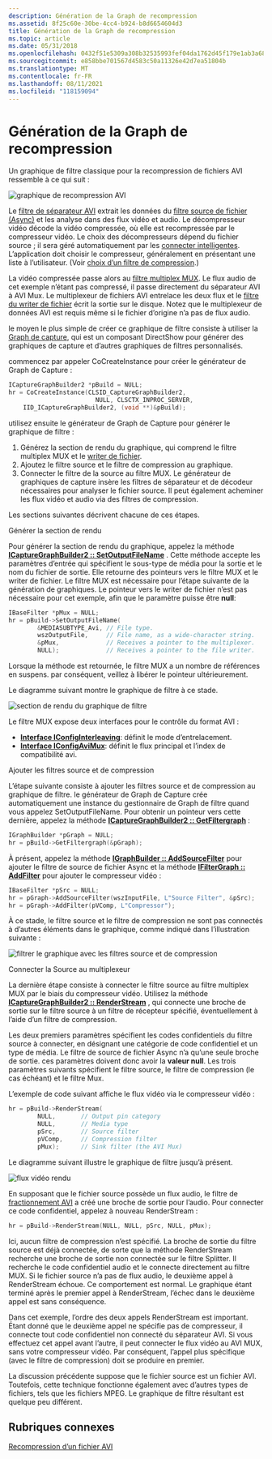 ```yaml
---
description: Génération de la Graph de recompression
ms.assetid: 8f25c60e-30be-4cc4-b924-b8d6654604d3
title: Génération de la Graph de recompression
ms.topic: article
ms.date: 05/31/2018
ms.openlocfilehash: 0432f51e5309a308b32535993fef04da1762d45f179e1ab3a6826d4c5432b02b
ms.sourcegitcommit: e858bbe701567d4583c50a11326e42d7ea51804b
ms.translationtype: MT
ms.contentlocale: fr-FR
ms.lasthandoff: 08/11/2021
ms.locfileid: "118159094"
---
```

# <a name="building-the-recompression-graph"></a>Génération de la Graph de recompression

Un graphique de filtre classique pour la recompression de fichiers AVI ressemble à ce qui suit :

![graphique de recompression AVI](images/avi2avi4.png)

Le [filtre de séparateur AVI](avi-splitter-filter.md) extrait les données du [filtre source de fichier (Async)](file-source--async--filter.md) et les analyse dans des flux vidéo et audio. Le décompresseur vidéo décode la vidéo compressée, où elle est recompressée par le compresseur vidéo. Le choix des décompresseurs dépend du fichier source ; il sera géré automatiquement par les [connecter intelligentes](intelligent-connect.md). L’application doit choisir le compresseur, généralement en présentant une liste à l’utilisateur. (Voir [choix d’un filtre de compression](choosing-a-compression-filter.md).)

La vidéo compressée passe alors au [filtre multiplex MUX](avi-mux-filter.md). Le flux audio de cet exemple n’étant pas compressé, il passe directement du séparateur AVI à AVI Mux. Le multiplexeur de fichiers AVI entrelace les deux flux et le [filtre du writer de fichier](file-writer-filter.md) écrit la sortie sur le disque. Notez que le multiplexeur de données AVI est requis même si le fichier d’origine n’a pas de flux audio.

le moyen le plus simple de créer ce graphique de filtre consiste à utiliser la [Graph de capture](capture-graph-builder.md), qui est un composant DirectShow pour générer des graphiques de capture et d’autres graphiques de filtres personnalisés.

commencez par appeler CoCreateInstance pour créer le générateur de Graph de Capture :


```C++
ICaptureGraphBuilder2 *pBuild = NULL;
hr = CoCreateInstance(CLSID_CaptureGraphBuilder2, 
                        NULL, CLSCTX_INPROC_SERVER,
    IID_ICaptureGraphBuilder2, (void **)&pBuild);
```



utilisez ensuite le générateur de Graph de Capture pour générer le graphique de filtre :

1.  Générez la section de rendu du graphique, qui comprend le filtre multiplex MUX et le [writer de fichier](file-writer-filter.md).
2.  Ajoutez le filtre source et le filtre de compression au graphique.
3.  Connecter le filtre de la source au filtre MUX. Le générateur de graphiques de capture insère les filtres de séparateur et de décodeur nécessaires pour analyser le fichier source. Il peut également acheminer les flux vidéo et audio via des filtres de compression.

Les sections suivantes décrivent chacune de ces étapes.

Générer la section de rendu

Pour générer la section de rendu du graphique, appelez la méthode [**ICaptureGraphBuilder2 :: SetOutputFileName**](/windows/desktop/api/Strmif/nf-strmif-icapturegraphbuilder2-setoutputfilename) . Cette méthode accepte les paramètres d’entrée qui spécifient le sous-type de média pour la sortie et le nom du fichier de sortie. Elle retourne des pointeurs vers le filtre MUX et le writer de fichier. Le filtre MUX est nécessaire pour l’étape suivante de la génération de graphiques. Le pointeur vers le writer de fichier n’est pas nécessaire pour cet exemple, afin que le paramètre puisse être **null**:


```C++
IBaseFilter *pMux = NULL;
hr = pBuild->SetOutputFileName(
        &MEDIASUBTYPE_Avi, // File type. 
        wszOutputFile,     // File name, as a wide-character string.
        &pMux,             // Receives a pointer to the multiplexer.
        NULL);             // Receives a pointer to the file writer. 
```



Lorsque la méthode est retournée, le filtre MUX a un nombre de références en suspens. par conséquent, veillez à libérer le pointeur ultérieurement.

Le diagramme suivant montre le graphique de filtre à ce stade.

![section de rendu du graphique de filtre](images/avi2avi1.png)

Le filtre MUX expose deux interfaces pour le contrôle du format AVI :

-   [**Interface IConfigInterleaving**](/windows/desktop/api/Strmif/nn-strmif-iconfiginterleaving): définit le mode d’entrelacement.
-   [**Interface IConfigAviMux**](/windows/desktop/api/Strmif/nn-strmif-iconfigavimux): définit le flux principal et l’index de compatibilité avi.

Ajouter les filtres source et de compression

L’étape suivante consiste à ajouter les filtres source et de compression au graphique de filtre. le générateur de Graph de Capture crée automatiquement une instance du gestionnaire de Graph de filtre quand vous appelez SetOutputFileName. Pour obtenir un pointeur vers cette dernière, appelez la méthode [**ICaptureGraphBuilder2 :: GetFiltergraph**](/windows/desktop/api/Strmif/nf-strmif-icapturegraphbuilder2-getfiltergraph) :


```C++
IGraphBuilder *pGraph = NULL;
hr = pBuild->GetFiltergraph(&pGraph);
```



À présent, appelez la méthode [**IGraphBuilder :: AddSourceFilter**](/windows/desktop/api/Strmif/nf-strmif-igraphbuilder-addsourcefilter) pour ajouter le filtre de source de fichier Async et la méthode [**IFilterGraph :: AddFilter**](/windows/desktop/api/Strmif/nf-strmif-ifiltergraph-addfilter) pour ajouter le compresseur vidéo :


```C++
IBaseFilter *pSrc = NULL;
hr = pGraph->AddSourceFilter(wszInputFile, L"Source Filter", &pSrc);
hr = pGraph->AddFilter(pVComp, L"Compressor");
```



À ce stade, le filtre source et le filtre de compression ne sont pas connectés à d’autres éléments dans le graphique, comme indiqué dans l’illustration suivante :

![filtrer le graphique avec les filtres source et de compression](images/avi2avi2.png)

Connecter la Source au multiplexeur

La dernière étape consiste à connecter le filtre source au filtre multiplex MUX par le biais du compresseur vidéo. Utilisez la méthode [**ICaptureGraphBuilder2 :: RenderStream**](/windows/desktop/api/Strmif/nf-strmif-icapturegraphbuilder2-renderstream) , qui connecte une broche de sortie sur le filtre source à un filtre de récepteur spécifié, éventuellement à l’aide d’un filtre de compression.

Les deux premiers paramètres spécifient les codes confidentiels du filtre source à connecter, en désignant une catégorie de code confidentiel et un type de média. Le filtre de source de fichier Async n’a qu’une seule broche de sortie. ces paramètres doivent donc avoir la **valeur null**. Les trois paramètres suivants spécifient le filtre source, le filtre de compression (le cas échéant) et le filtre Mux.

L’exemple de code suivant affiche le flux vidéo via le compresseur vidéo :


```C++
hr = pBuild->RenderStream(
        NULL,       // Output pin category
        NULL,       // Media type
        pSrc,       // Source filter
        pVComp,     // Compression filter
        pMux);      // Sink filter (the AVI Mux)
```



Le diagramme suivant illustre le graphique de filtre jusqu’à présent.

![flux vidéo rendu](images/avi2avi3.png)

En supposant que le fichier source possède un flux audio, le filtre de [fractionnement AVI](avi-splitter-filter.md) a créé une broche de sortie pour l’audio. Pour connecter ce code confidentiel, appelez à nouveau RenderStream :


```C++
hr = pBuild->RenderStream(NULL, NULL, pSrc, NULL, pMux);
```



Ici, aucun filtre de compression n’est spécifié. La broche de sortie du filtre source est déjà connectée, de sorte que la méthode RenderStream recherche une broche de sortie non connectée sur le filtre Splitter. Il recherche le code confidentiel audio et le connecte directement au filtre MUX. Si le fichier source n’a pas de flux audio, le deuxième appel à RenderStream échoue. Ce comportement est normal. Le graphique étant terminé après le premier appel à RenderStream, l’échec dans le deuxième appel est sans conséquence.

Dans cet exemple, l’ordre des deux appels RenderStream est important. Étant donné que le deuxième appel ne spécifie pas de compresseur, il connecte tout code confidentiel non connecté du séparateur AVI. Si vous effectuez cet appel avant l’autre, il peut connecter le flux vidéo au AVI MUX, sans votre compresseur vidéo. Par conséquent, l’appel plus spécifique (avec le filtre de compression) doit se produire en premier.

La discussion précédente suppose que le fichier source est un fichier AVI. Toutefois, cette technique fonctionne également avec d’autres types de fichiers, tels que les fichiers MPEG. Le graphique de filtre résultant est quelque peu différent.

## <a name="related-topics"></a>Rubriques connexes

<dl> <dt>

[Recompression d’un fichier AVI](recompressing-an-avi-file.md)
</dt> </dl>

 

 



